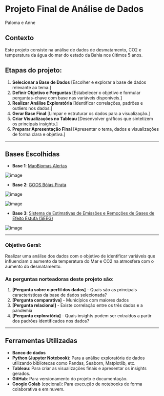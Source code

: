 # Projeto Final de Análise de Dados

Paloma e Anne

## Contexto  
Este projeto consiste na análise de dados de desmatamento, CO2 e temperatura da água do mar do estado da Bahia nos últimos 5 anos.  

## Etapas do projeto:
1. **Selecionar a Base de Dados** [Escolher e explorar a base de dados relevante ao tema.]
2. **Definir Objetivo e Perguntas**  [Estabelecer o objetivo e formular perguntas-chave com base nas variáveis disponíveis.]
3. **Realizar Análise Exploratória**  [Identificar correlações, padrões e outliers nos dados.]
4. **Gerar Base Final**  [Limpar e estruturar os dados para a visualização.]
5. **Criar Visualizações no Tableau**  [Desenvolver gráficos que sintetizem os principais insights.]
6. **Preparar Apresentação Final**  [Apresentar o tema, dados e visualizações de forma clara e objetiva.]

---

## Bases Escolhidas  
- **Base 1**: [MapBiomas Alertas](https://plataforma.alerta.mapbiomas.org/downloads)

![image](https://github.com/user-attachments/assets/c88130d7-548c-4b12-9af6-8c31a6f222d7)

- **Base 2**: [GOOS Bóias Pirata](http://www.goosbrasil.org/pirata/dados/)

![image](https://github.com/user-attachments/assets/a700f335-0d5f-4609-802f-6a41423d983c)

![image](https://github.com/user-attachments/assets/7fbe99ae-cc0b-4c34-8d6c-09317daf9f32)

- **Base 3**: [Sistema de Estimativas de Emissões e Remoções de Gases de Efeito Estufa (SEEG)](https://plataforma.seeg.eco.br/?highlight=states-net-emissions-by-sector-goias&_gl=1*1nqir75*_ga*NTI0MDk2MzUwLjE3Mjc1NDQ0NjA.*_ga_XZWSWEJDWQ*MTcyNzU0NDQ2MC4xLjAuMTcyNzU0NDQ2MC4wLjAuMA..)

![image](https://github.com/user-attachments/assets/59f08116-8871-483b-9a66-4d4ee7385f07)

---
 
### Objetivo Geral:
Realizar uma análise dos dados com o objetivo de identificar variáveis que influenciam o aumento da temperatura do Mar e CO2 na atmosfera com o aumento do desmatamento.   

### As perguntas norteadoras deste projeto são:  
1. **[Pergunta sobre o perfil dos dados]** - Quais são as principais características da base de dados selecionada?  
2. **[Pergunta comparativa]** - Municípios com maiores dados 
3. **[Pergunta relacional]** - Existe correlação entre os três dados e a pandemia
4. **[Pergunta exploratória]** - Quais insights podem ser extraídos a partir dos padrões identificados nos dados?

---

## Ferramentas Utilizadas  
- **Banco de dados** 
- **Python (Jupyter Notebook)**: Para a análise exploratória de dados utilizando bibliotecas como Pandas, Seaborn, Matplotlib, etc.  
- **Tableau**: Para criar as visualizações finais e apresentar os insights gerados.  
- **GitHub**: Para versionamento do projeto e documentação.  
- **Google Colab** (opcional): Para execução de notebooks de forma colaborativa e em nuvem.  
